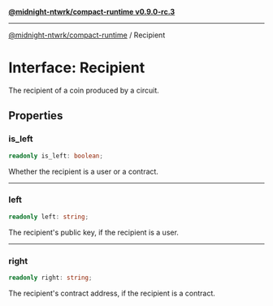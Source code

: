 [**@midnight-ntwrk/compact-runtime v0.9.0-rc.3**](../README.md)

***

[@midnight-ntwrk/compact-runtime](../globals.md) / Recipient

# Interface: Recipient

The recipient of a coin produced by a circuit.

## Properties

### is\_left

```ts
readonly is_left: boolean;
```

Whether the recipient is a user or a contract.

***

### left

```ts
readonly left: string;
```

The recipient's public key, if the recipient is a user.

***

### right

```ts
readonly right: string;
```

The recipient's contract address, if the recipient is a contract.
